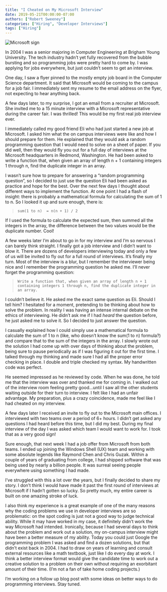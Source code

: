 ```yaml
---
title: "I Cheated on My Microsoft Interview"
date: 2019-05-21T00:00:00-07:00
authors: ["Robert Sweeney"]
categories: ["Hiring", "Developer Interviews"]
tags: ["Hiring"]
---
```


![Microsoft sign](/blog/uploads/microsoft-sign.jpg)

In 2004 I was a senior majoring in Computer Engineering at Brigham Young University. The tech industry hadn’t yet fully recovered from the bubble bursting and so programming jobs were pretty hard to come by. I was applying for jobs everywhere, but just couldn’t seem to get an interview.

One day, I saw a flyer pinned to the mostly empty job board in the Computer Science department. It said that Microsoft would be coming to the campus for a job fair. I immediately sent my resume to the email address on the flyer, not expecting to hear anything back. 

A few days later, to my surprise, I got an email from a recruiter at Microsoft. She invited me to a 15 minute interview with a Microsoft representative during the career fair. I was thrilled! This would be my first real job interview ever. 

I immediately called my good friend Eli who had just started a new job at Microsoft. I asked him what the on campus interviews were like and how I should prepare for them. He explained that they would ask a random programming question that I would need to solve on a sheet of paper. If you did well, then they would fly you out for a full day of interviews at the Microsoft headquarters in Redmond, Washington. He had been asked to write a function that, when given an array of length n + 1 containing integers 1 through n, find the duplicate integer in an array.

I wasn’t sure how to prepare for answering a “random programming question”, so I decided to just use the question Eli had been asked as practice and hope for the best. Over the next few days I thought about different ways to implement the function. At one point I had a flash of insight: there is probably a mathematical formula for calculating the sum of 1 to n. So I looked it up and sure enough, there is:

  > ```sum(1 to n)  = n(n + 1) / 2```

If I used the formula to calculate the expected sum, then summed all the integers in the array, the difference between the two values would be the duplicate number. Cool!

A few weeks later I’m about to go in for my interview and I’m so nervous I can barely think straight. I finally got a job interview and I didn’t want to blow it. There are dozens of developers interviewing today and only a few of us will be invited to fly out for a full round of interviews. It’s finally my turn. Most of the interview is a blur, but I remember the interviewer being nice and I remember the programming question he asked me. I’ll never forget the programming question: 

> ```Write a function that, when given an array of length n + 1 containing integers 1 through n, find the duplicate integer in an array.```

I couldn’t believe it. He asked me the exact same question as Eli. Should I tell him? I hesitated for a moment, pretending to be thinking about how to solve the problem. In reality I was having an intense internal debate on the ethics of interviewing. He didn’t ask me if I had *heard* the question before, he just asked me to solve it. So I decided to just answer the question.

I casually explained how I could simply use a mathematical formula to calculate the sum of 1 to n (like, who doesn’t know the sum(1 to n) formula?) and compare that to the sum of the integers in the array. I slowly wrote out the solution I had come up with over days of thinking about the problem, being sure to pause periodically as if I was figuring it out for the first time. I talked through my thinking and made sure I had all the proper error checking in place.  I double and triple checked my syntax. My handwritten code was perfect.

He seemed impressed as he reviewed by code. When he was done, he told me that the interview was over and thanked me for coming in. I walked out of the interview room feeling pretty good...until I saw all the other students waiting outside for their turn to interview. I felt like I had an unfair advantage. My preparation, plus a crazy coincidence, made me feel like I had cheated on my interview. 

A few days later I received an invite to fly out to the Microsoft main offices. I interviewed with two teams over a period of 6+ hours. I didn’t get asked any questions I had heard before this time, but I did my best. During my final interview of the day I was asked which team I would want to work for. I took that as a very good sign!

Sure enough, that next week I had a job offer from Microsoft from both teams. I ended up joining the Windows Shell (UX) team and working with some absolute legends like Raymond Chen and Chris Guzak. Within a couple of years of graduating from college, I had shipped software that was being used by nearly a billion people. It was surreal seeing people everywhere using something I had made.

I’ve struggled with this a lot over the years, but I finally decided to share my story. I don’t think I would have made it past the first round of interviews at Microsoft if I hadn’t gotten so lucky. So pretty much, my entire career is built on one amazing stroke of luck. 

I also think my experience is a great example of one of the many reasons why the coding problems we use in developer interviews are so problematic: on the spot coding is just not a good way to judge technical ability. While it may have worked in my case, it definitely didn’t work the way Microsoft had intended. Ironically, because I had several days to think about the problem and work out a solution, my on-campus interview might have been a better measure of my ability. Today you could just Google the programming problem I was asked and find a dozen solutions, but that didn’t exist back in 2004. I had to draw on years of learning and consult external resources like a math textbook, just like I do every day at work. I think a better interview format would give the candidate time to work out a creative solution to a problem on their own without requiring an exorbitant amount of their time. (I’m not a fan of take home coding projects.)

I’m working on a follow up blog post with some ideas on better ways to do programming interviews. Stay tuned.

